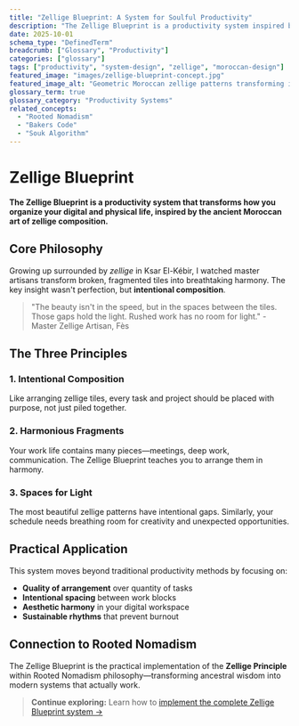 ```yaml
---
title: "Zellige Blueprint: A System for Soulful Productivity"
description: "The Zellige Blueprint is a productivity system inspired by the ancient art of Moroccan zellige, focusing on intentional composition, harmony, and the beauty of spaces between tasks."
date: 2025-10-01
schema_type: "DefinedTerm"
breadcrumb: ["Glossary", "Productivity"]
categories: ["glossary"]
tags: ["productivity", "system-design", "zellige", "moroccan-design"]
featured_image: "images/zellige-blueprint-concept.jpg"
featured_image_alt: "Geometric Moroccan zellige patterns transforming into a modern productivity interface"
glossary_term: true
glossary_category: "Productivity Systems"
related_concepts: 
  - "Rooted Nomadism"
  - "Bakers Code"
  - "Souk Algorithm"
---
```


# Zellige Blueprint

**The Zellige Blueprint is a productivity system that transforms how you organize your digital and physical life, inspired by the ancient Moroccan art of zellige composition.**

## Core Philosophy

Growing up surrounded by *zellige* in Ksar El-Kébir, I watched master artisans transform broken, fragmented tiles into breathtaking harmony. The key insight wasn't perfection, but **intentional composition**.

> "The beauty isn't in the speed, but in the spaces between the tiles. Those gaps hold the light. Rushed work has no room for light." - Master Zellige Artisan, Fès

## The Three Principles

### 1. Intentional Composition
Like arranging zellige tiles, every task and project should be placed with purpose, not just piled together.

### 2. Harmonious Fragments  
Your work life contains many pieces—meetings, deep work, communication. The Zellige Blueprint teaches you to arrange them in harmony.

### 3. Spaces for Light
The most beautiful zellige patterns have intentional gaps. Similarly, your schedule needs breathing room for creativity and unexpected opportunities.

## Practical Application

This system moves beyond traditional productivity methods by focusing on:
- **Quality of arrangement** over quantity of tasks
- **Intentional spacing** between work blocks
- **Aesthetic harmony** in your digital workspace
- **Sustainable rhythms** that prevent burnout

## Connection to Rooted Nomadism

The Zellige Blueprint is the practical implementation of the **Zellige Principle** within Rooted Nomadism philosophy—transforming ancestral wisdom into modern systems that actually work.

> **Continue exploring:** Learn how to [implement the complete Zellige Blueprint system &rarr;](/work-productivity/zellige-blueprint/)